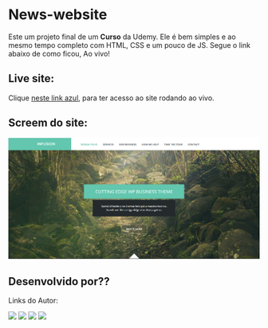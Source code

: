 # News-website

Este um projeto final de um **Curso** da Udemy. Ele é bem simples e ao mesmo tempo completo com HTML, CSS e um pouco de JS. Segue o link abaixo de como ficou, Ao vivo!

## Live site:

Clique [neste link azul](https://cauathiago.github.io/Projeto-Infusion-Udemy/), para ter acesso ao site rodando ao vivo.

## Screem do site:

![](img/Cap-Projeto_Udemy.png)

## Desenvolvido por??

Links do Autor:

<a href="https://instagram.com/cauathiagooficial" target="_blank"><img src="https://img.shields.io/badge/-Instagram-%23E4405F?style=for-the-badge&logo=instagram&logoColor=white" target="_blank"></a>
<a href="https://web.telegram.org/a/" target="_blank"><img src="https://img.shields.io/badge/Telegram-2CA5E0?style=for-the-badge&logo=telegram&logoColor=white" target="_blank"></a> 
<a href = "mailto: cauathiago.developer@gamil.com"><img src="https://img.shields.io/badge/-Gmail-%23333?style=for-the-badge&logo=gmail&logoColor=white" target="_blank"></a>
<a href="https://www.linkedin.com/in/cauathiago/" target="_blank"><img src="https://img.shields.io/badge/-LinkedIn-%230077B5?style=for-the-badge&logo=linkedin&logoColor=white" target="_blank"></a> 
